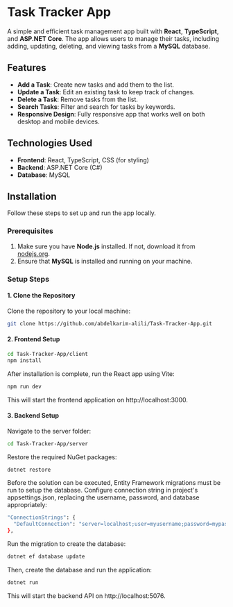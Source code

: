 # Task Tracker App

A simple and efficient task management app built with **React**, **TypeScript**, and **ASP.NET Core**. The app allows users to manage their tasks, including adding, updating, deleting, and viewing tasks from a **MySQL** database.

## Features

- **Add a Task**: Create new tasks and add them to the list.
- **Update a Task**: Edit an existing task to keep track of changes.
- **Delete a Task**: Remove tasks from the list.
- **Search Tasks**: Filter and search for tasks by keywords.
- **Responsive Design**: Fully responsive app that works well on both desktop and mobile devices.

## Technologies Used

- **Frontend**: React, TypeScript, CSS (for styling)
- **Backend**: ASP.NET Core (C#)
- **Database**: MySQL

## Installation

Follow these steps to set up and run the app locally.

### Prerequisites

1. Make sure you have **Node.js** installed. If not, download it from [nodejs.org](https://nodejs.org/).
2. Ensure that **MySQL** is installed and running on your machine.

### Setup Steps

#### 1. Clone the Repository

Clone the repository to your local machine:

```bash
git clone https://github.com/abdelkarim-alili/Task-Tracker-App.git
```

#### 2. Frontend Setup

```bash
cd Task-Tracker-App/client
npm install
```

After installation is complete, run the React app using Vite:

```bash
npm run dev
```

This will start the frontend application on http://localhost:3000.

#### 3. Backend Setup

Navigate to the server folder:

```bash
cd Task-Tracker-App/server
```

Restore the required NuGet packages:

```bash
dotnet restore
```

Before the solution can be executed, Entity Framework migrations must be run to setup the database.
Configure connection string in project's appsettings.json, replacing the username, password, and database appropriately:

```bash
"ConnectionStrings": {
  "DefaultConnection": "server=localhost;user=myusername;password=mypassword;database=mydatabase;"
},
```

Run the migration to create the database:

```bash
dotnet ef database update
```

Then, create the database and run the application:

```bash
dotnet run
```
This will start the backend API on http://localhost:5076.
